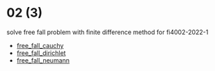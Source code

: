 # 02 (3)
solve free fall problem with finite difference method for fi4002-2022-1

+ [free_fall_cauchy](free_fall_cauchy.ipynb)
+ [free_fall_dirichlet](free_fall_dirichlet.ipynb)
+ [free_fall_neumann](free_fall_neumann.ipynb)
